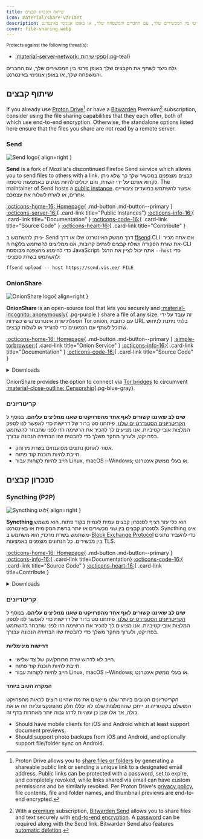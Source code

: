 ```yaml
---
title: שיתוף וסנכרון קבצים
icon: material/share-variant
description: גלה כיצד לשתף את הקבצים שלך באופן פרטי בין המכשירים שלך, עם החברים והמשפחה שלך, או באופן אנונימי באינטרנט.
cover: file-sharing.webp
---
```


<small>Protects against the following threat(s):</small>

- [:material-server-network: ספקי שירות](basics/common-threats.md#privacy-from-service-providers ""){.pg-teal}

גלה כיצד לשתף את הקבצים שלך באופן פרטי בין המכשירים שלך, עם החברים והמשפחה שלך, או באופן אנונימי באינטרנט.

## שיתוף קבצים

If you already use [Proton Drive](cloud.md#proton-drive)[^1] or have a [Bitwarden](passwords.md#bitwarden) Premium[^2] subscription, consider using the file sharing capabilities that they each offer, both of which use end-to-end encryption. Otherwise, the standalone options listed here ensure that the files you share are not read by a remote server.

### Send

<div class="admonition recommendation" markdown>

![Send logo](assets/img/file-sharing-sync/send.svg){ align=right }

**Send** is a fork of Mozilla's discontinued Firefox Send service which allows you to send files to others with a link. קבצים מוצפנים במכשיר שלך כך שלא ניתן לקרוא אותם על ידי השרת, והם יכולים להיות מוגנים באמצעות סיסמה. The maintainer of Send hosts a [public instance](https://send.vis.ee). אפשר להשתמש במועדים ציבוריים אחרים, או לארח לשלוח את עצמכם.

[:octicons-home-16: Homepage](https://send.vis.ee){ .md-button .md-button--primary }
[:octicons-server-16:](https://github.com/timvisee/send-instances){ .card-link title="Public Instances"}
[:octicons-info-16:](https://github.com/timvisee/send#readme){ .card-link title="Documentation" }
[:octicons-code-16:](https://github.com/timvisee/send){ .card-link title="Source Code" }
[:octicons-heart-16:](https://github.com/sponsors/timvisee){ .card-link title="Contribute" }

</details>

</div>

ניתן להשתמש ב- Send דרך ממשק האינטרנט שלו או דרך [ffsend](https://github.com/timvisee/ffsend) CLI. אם אתה מכיר את שורת הפקודה ושולח קבצים לעתים קרובות, אנו ממליצים להשתמש בלקוח ה-CLI כדי להימנע מהצפנה מבוססת JavaScript. אתה יכול לציין את הדגל `--host` כדי להשתמש בשרת ספציפי:

```bash
ffsend upload -- host https://send.vis.ee/ FILE
```

### OnionShare

<div class="admonition recommendation" markdown>

![OnionShare logo](assets/img/file-sharing-sync/onionshare.svg){ align=right }

**OnionShare** is an open-source tool that lets you securely and [:material-incognito: anonymously](basics/common-threats.md#anonymity-vs-privacy){ .pg-purple } share a file of any size. זה עובד על ידי הפעלת שרת אינטרנט נגיש כשירות Tor onion, עם כתובת URL בלתי ניתנת לניחוש שתוכל לשתף עם הנמענים כדי להוריד או לשלוח קבצים.

[:octicons-home-16: Homepage](https://onionshare.org){ .md-button .md-button--primary }
[:simple-torbrowser:](http://lldan5gahapx5k7iafb3s4ikijc4ni7gx5iywdflkba5y2ezyg6sjgyd.onion){ .card-link title="Onion Service" }
[:octicons-info-16:](https://docs.onionshare.org){ .card-link title="Documentation" }
[:octicons-code-16:](https://github.com/onionshare/onionshare){ .card-link title="Source Code" }

<details class="downloads" markdown>
<summary>Downloads</summary>

- [:fontawesome-brands-windows: Windows](https://onionshare.org/#download)
- [:simple-apple: macOS](https://onionshare.org/#download)
- [:simple-linux: Linux](https://onionshare.org/#download)
- [:simple-flathub: Flathub](https://flathub.org/apps/org.onionshare.OnionShare)

</details>

</div>

OnionShare provides the option to connect via [Tor bridges](https://docs.onionshare.org/2.6.2/en/tor.html#automatic-censorship-circumvention) to circumvent [:material-close-outline: Censorship](basics/common-threats.md#avoiding-censorship ""){.pg-blue-gray}.

### קריטריונים

**שים לב שאיננו קשורים לאף אחד מהפרויקטים שאנו ממליצים עליהם.** בנוסף ל [הקריטריונים הסטנדרטיים שלנו](about/criteria.md), פיתחנו סט ברור של דרישות כדי לאפשר לנו לספק המלצות אובייקטיביות. אנו מציעים לך להכיר את הרשימה הזו לפני שתבחר להשתמש בפרויקט, ולערוך מחקר משלך כדי להבטיח שזו הבחירה הנכונה עבורך.

- אסור לאחסן נתונים מפוענחים בשרת מרוחק.
- חייבת להיות תוכנת קוד פתוח.
- חייב להיות לקוחות עבור Linux, macOS ו-Windows; או בעלי ממשק אינטרנט.

## סנכרון קבצים

### Syncthing (P2P)

<div class="admonition recommendation" markdown>

![Syncthing לוגו](assets/img/file-sharing-sync/syncthing.svg){ align=right }

**Syncthing** הוא כלי עזר רציף לסנכרון קבצים עמית לעמית בקוד פתוח. הוא משמש לסנכרון קבצים בין שני מכשירים או יותר ברשת המקומית או באינטרנט. Syncthing אינו משתמש בשרת מרכזי; הוא משתמש ב-[Block Exchange Protocol](https://docs.syncthing.net/specs/bep-v1.html#bep-v1) כדי להעביר נתונים בין מכשירים. כל הנתונים מוצפנים באמצעות TLS.

[:octicons-home-16: Homepage](https://syncthing.net){ .md-button .md-button--primary }
[:octicons-info-16:](https://docs.syncthing.net){ .card-link title=Documentation}
[:octicons-code-16:](https://github.com/syncthing){ .card-link title="Source Code" }
[:octicons-heart-16:](https://syncthing.net/donations){ .card-link title=Contribute }

<details class="downloads" markdown>
<summary>Downloads</summary>

- [:fontawesome-brands-windows: Windows](https://syncthing.net/downloads)
- [:simple-apple: macOS](https://syncthing.net/downloads)
- [:simple-linux: Linux](https://syncthing.net/downloads)
- [:simple-freebsd: FreeBSD](https://syncthing.net/downloads)

</details>

</div>

### קריטריונים

**שים לב שאיננו קשורים לאף אחד מהפרויקטים שאנו ממליצים עליהם.** בנוסף ל [הקריטריונים הסטנדרטיים שלנו](about/criteria.md), פיתחנו סט ברור של דרישות כדי לאפשר לנו לספק המלצות אובייקטיביות. אנו מציעים לך להכיר את הרשימה הזו לפני שתבחר להשתמש בפרויקט, ולערוך מחקר משלך כדי להבטיח שזו הבחירה הנכונה עבורך.

#### דרישות מינימליות

- חייב לא לדרוש שרת מרוחק/ענן של צד שלישי.
- חייבת להיות תוכנת קוד פתוח.
- חייב להיות לקוחות עבור Linux, macOS ו-Windows; או בעלי ממשק אינטרנט.

#### המקרה הטוב ביותר

הקריטריונים הטובים ביותר שלנו מייצגים את מה שהיינו רוצים לראות מהפרויקט המושלם בקטגוריה זו. ייתכן שההמלצות שלנו לא יכללו חלק מהפונקציונליות הזו או את כולה, אך אלו שכן כן עשויות לדרג גבוה יותר מאחרות בדף זה.

- Should have mobile clients for iOS and Android which at least support document previews.
- Should support photo backups from iOS and Android, and optionally support file/folder sync on Android.

[^1]: Proton Drive allows you to [share files or folders](https://proton.me/support/drive-shareable-link) by generating a shareable public link or sending a unique link to a designated email address. Public links can be protected with a password, set to expire, and completely revoked, while links shared via email can have custom permissions and be similarly revoked. Per Proton Drive's [privacy policy](https://proton.me/drive/privacy-policy), file contents, file and folder names, and thumbnail previews are end-to-end encrypted.
[^2]: With a [premium](https://bitwarden.com/help/about-bitwarden-plans/#compare-personal-plans) subscription, [Bitwarden Send](https://bitwarden.com/products/send) allows you to share files and text securely with [end-to-end encryption](https://bitwarden.com/help/send-encryption). A [password](https://bitwarden.com/help/send-privacy/#send-passwords) can be required along with the Send link. Bitwarden Send also features [automatic deletion](https://bitwarden.com/help/send-lifespan).

